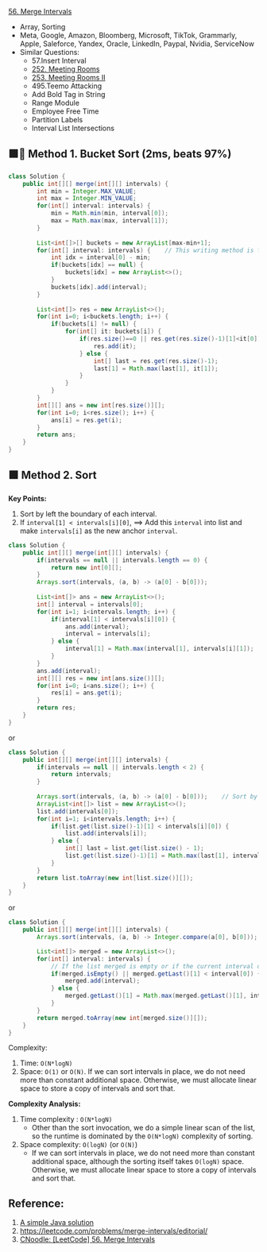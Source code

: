 [56. Merge Intervals](https://leetcode.com/problems/merge-intervals/)

* Array, Sorting
* Meta, Google, Amazon, Bloomberg, Microsoft, TikTok, Grammarly, Apple, Saleforce, Yandex, Oracle, LinkedIn, Paypal, Nvidia, ServiceNow
* Similar Questions:
    * 57.Insert Interval
    * [252. Meeting Rooms](https://leetcode.com/problems/meeting-rooms/) 
    * [253. Meeting Rooms II](https://leetcode.com/problems/meeting-rooms-ii/)
    * 495.Teemo Attacking
    * Add Bold Tag in String
    * Range Module
    * Employee Free Time
    * Partition Labels
    * Interval List Intersections


## 🟩🌟 Method 1. Bucket Sort (2ms, beats 97%)
```java
class Solution {
    public int[][] merge(int[][] intervals) {
        int min = Integer.MAX_VALUE;
        int max = Integer.MIN_VALUE;
        for(int[] interval: intervals) {
            min = Math.min(min, interval[0]);
            max = Math.max(max, interval[1]);
        }
        
        List<int[]>[] buckets = new ArrayList[max-min+1];
        for(int[] interval: intervals) {    // This writing method is faster
            int idx = interval[0] - min;
            if(buckets[idx] == null) {
                buckets[idx] = new ArrayList<>();
            }
            buckets[idx].add(interval);
        }
        
        List<int[]> res = new ArrayList<>();
        for(int i=0; i<buckets.length; i++) {
            if(buckets[i] != null) {
                for(int[] it: buckets[i]) {
                    if(res.size()==0 || res.get(res.size()-1)[1]<it[0]) {
                        res.add(it);
                    } else {
                        int[] last = res.get(res.size()-1);
                        last[1] = Math.max(last[1], it[1]);
                    }
                }
            }
        }
        int[][] ans = new int[res.size()][];
        for(int i=0; i<res.size(); i++) {
            ans[i] = res.get(i);
        }
        return ans;
    }
}
```


## 🟩 Method 2. Sort
**Key Points:**
1. Sort by left the boundary of each interval.
2. If `interval[1] < intervals[i][0]`, ==> Add this `interval` into list and make `intervals[i]` as the new anchor `interval`.
```java
class Solution {
    public int[][] merge(int[][] intervals) {
        if(intervals == null || intervals.length == 0) {
            return new int[0][];
        }
        Arrays.sort(intervals, (a, b) -> (a[0] - b[0]));
        
        List<int[]> ans = new ArrayList<>();
        int[] interval = intervals[0];
        for(int i=1; i<intervals.length; i++) {
            if(interval[1] < intervals[i][0]) {
                ans.add(interval);
                interval = intervals[i];
            } else {
                interval[1] = Math.max(interval[1], intervals[i][1]);
            }
        }
        ans.add(interval);
        int[][] res = new int[ans.size()][];
        for(int i=0; i<ans.size(); i++) {
            res[i] = ans.get(i);
        }
        return res;
    }
}
```

or 

```java
class Solution {
    public int[][] merge(int[][] intervals) {
        if(intervals == null || intervals.length < 2) {
            return intervals;
        }
        
        Arrays.sort(intervals, (a, b) -> (a[0] - b[0]));    // Sort by start time
        ArrayList<int[]> list = new ArrayList<>();
        list.add(intervals[0]);
        for(int i=1; i<intervals.length; i++) {
            if(list.get(list.size()-1)[1] < intervals[i][0]) {
                list.add(intervals[i]);
            } else {
                int[] last = list.get(list.size() - 1);
                list.get(list.size()-1)[1] = Math.max(last[1], intervals[i][1]);
            }
        }
        return list.toArray(new int[list.size()][]);
    }
}
```

or 

```Java
class Solution {
    public int[][] merge(int[][] intervals) {
        Arrays.sort(intervals, (a, b) -> Integer.compare(a[0], b[0]));

        List<int[]> merged = new ArrayList<>();
        for(int[] interval: intervals) {
            // If the list merged is empty or if the current interval doesn't have overlap with the previous, simple append it
            if(merged.isEmpty() || merged.getLast()[1] < interval[0]) {
                merged.add(interval);
            } else {
                merged.getLast()[1] = Math.max(merged.getLast()[1], interval[1]);
            }
        }
        return merged.toArray(new int[merged.size()][]);
    }
}
```

Complexity:
1. Time: `O(N*logN)`
2. Space: `O(1)` or `O(N)`. If we can sort intervals in place, we do not need more than constant additional space. Otherwise, we must allocate linear space to store a copy of intervals and sort that.

**Complexity Analysis:**
1. Time complexity : `O(N*logN)`
    * Other than the sort invocation, we do a simple linear scan of the list, so the runtime is dominated by the `O(N*logN)` complexity of sorting.
2. Space complexity: `O(log⁡N)` (or `O(N)`)
    * If we can sort intervals in place, we do not need more than constant additional space, although the sorting itself takes `O(logN)` space. Otherwise, we must allocate linear space to store a copy of intervals and sort that.


## Reference:
1. [A simple Java solution](https://leetcode.com/problems/merge-intervals/discuss/21222/A-simple-Java-solution)
2. https://leetcode.com/problems/merge-intervals/editorial/
3. [CNoodle: [LeetCode] 56. Merge Intervals](https://www.cnblogs.com/cnoodle/p/11774880.html)
